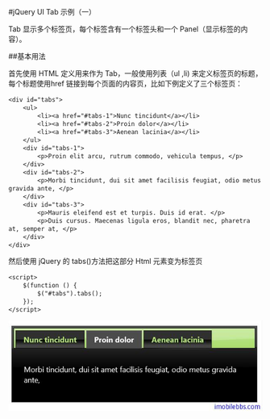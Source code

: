 #jQuery UI Tab 示例（一）

Tab 显示多个标签页，每个标签含有一个标签头和一个 Panel（显示标签的内容）。

##基本用法

首先使用 HTML 定义用来作为 Tab，一般使用列表（ul ,li) 来定义标签页的标题，每个标题使用href 链接到每个页面的内容页，比如下例定义了三个标签页：

```
<div id="tabs">
	<ul>
		<li><a href="#tabs-1">Nunc tincidunt</a></li>
		<li><a href="#tabs-2">Proin dolor</a></li>
		<li><a href="#tabs-3">Aenean lacinia</a></li>
	</ul>
	<div id="tabs-1">
		<p>Proin elit arcu, rutrum commodo, vehicula tempus, </p>
	</div>
	<div id="tabs-2">
		<p>Morbi tincidunt, dui sit amet facilisis feugiat, odio metus gravida ante, </p>
	</div>
	<div id="tabs-3">
		<p>Mauris eleifend est et turpis. Duis id erat. </p>
		<p>Duis cursus. Maecenas ligula eros, blandit nec, pharetra at, semper at, </p>
	</div>
</div>
```

然后使用 jQuery 的 tabs()方法把这部分 Html 元素变为标签页

```
<script>
	$(function () {
		$("#tabs").tabs();
	});
</script>
```

![](images/56.png)

